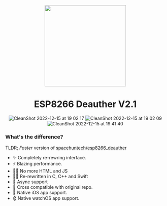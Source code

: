 
<div align="center">
  <img src="https://user-images.githubusercontent.com/43297314/207962253-161e3f91-10f1-4dd9-a697-ed3e521c8996.png" width="256px">
  <h1> ESP8266 Deauther V2.1 </h1>

![CleanShot 2022-12-15 at 19 02 17](https://user-images.githubusercontent.com/43297314/207992088-20dc6b4f-dbe1-4a13-b90c-26b4f1c42750.png)
![CleanShot 2022-12-15 at 19 02 09](https://user-images.githubusercontent.com/43297314/207992085-bceed4ee-7c94-4f4b-a30e-ff98efca883d.png)
![CleanShot 2022-12-15 at 19 41 40](https://user-images.githubusercontent.com/43297314/207996171-75188173-ef2a-425d-b69b-aa717699afe1.png)

</div>

### What's the difference?
TLDR; *Faster* version of [spacehuntech/esp8266_deauther](https://github.com/SpacehuhnTech/esp8266_deauther)

- ✨ Completely re-rewring interface.
- ⚡ Blazing performance.
- 🙅‍♂️ No more HTML and JS
- 👨‍💻 Re-rewritten in C, C++ and Swift
- 🚿 Async support
- 🤝 Cross compatible with original repo.
- 📲 Native iOS app support.
- ⌚ Native watchOS app support.
